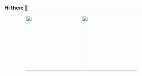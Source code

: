 ### Hi there 👋

<div align="center">
  <a href="https://github.com/GabrielVictor159">
  <img height="180em" src="https://github-readme-stats.vercel.app/api?username=GabrielVictor159&show_icons=true&theme=dracula&include_all_commits=true&count_private=true"/>
  <img height="180em" src="https://github-readme-stats.vercel.app/api/top-langs/?username=rafaballerini&&repo=github-readme-stats&layout=compact&langs_count=10&theme=dracula&show_icons=true&hide=jupyter%20notebook"/>
</div>
